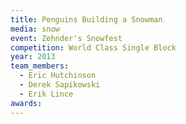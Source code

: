 ```yaml
---
title: Penguins Building a Snowman
media: snow
event: Zehnder's Snowfest
competition: World Class Single Block
year: 2013
team_members:
  - Eric Hutchinson
  - Derek Sapikowski
  - Erik Lince
awards: 
---
```

